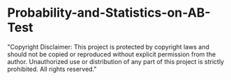 # Probability-and-Statistics-on-AB-Test
"Copyright Disclaimer: This project is protected by copyright laws and should not be copied or reproduced without explicit permission from the author. Unauthorized use or distribution of any part of this project is strictly prohibited. All rights reserved."

